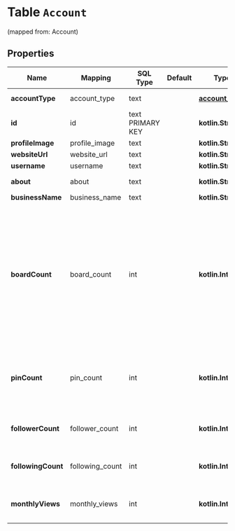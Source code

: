 
# Table `Account`
(mapped from: Account)

## Properties
Name | Mapping | SQL Type | Default | Type | Description | Notes
---- | ------- | -------- | ------- | ---- | ----------- | -----
**accountType** | account_type | text |  | [**account_type**](#AccountType) | Type of account |  [optional]
**id** | id | text PRIMARY KEY |  | **kotlin.String** | User account ID. |  [optional]
**profileImage** | profile_image | text |  | **kotlin.String** |  |  [optional]
**websiteUrl** | website_url | text |  | **kotlin.String** |  |  [optional]
**username** | username | text |  | **kotlin.String** |  |  [optional]
**about** | about | text |  | **kotlin.String** | Profile about description. |  [optional]
**businessName** | business_name | text |  | **kotlin.String** |  |  [optional]
**boardCount** | board_count | int |  | **kotlin.Int** | User account board count.&lt;br/&gt;**Note**: Board count on user account level may differ from counts found elsewhere due to attribution of collaborative Boards. |  [optional] [readonly]
**pinCount** | pin_count | int |  | **kotlin.Int** | User account pin count. This includes both created and saved pins. |  [optional] [readonly]
**followerCount** | follower_count | int |  | **kotlin.Int** | User account follower count. |  [optional] [readonly]
**followingCount** | following_count | int |  | **kotlin.Int** | User account following count. |  [optional] [readonly]
**monthlyViews** | monthly_views | int |  | **kotlin.Int** | User account monthly views. |  [optional] [readonly]














